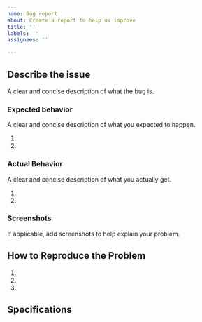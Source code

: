 ```yaml
---
name: Bug report
about: Create a report to help us improve
title: ''
labels: ''
assignees: ''

---
```


## Describe the issue
A clear and concise description of what the bug is.

### Expected behavior
A clear and concise description of what you expected to happen. 

1. 
2. 

### Actual Behavior
A clear and concise description of what you actually get. 

1. 
2. 

### Screenshots
If applicable, add screenshots to help explain your problem.

## How to Reproduce the Problem 
1. 
2. 
3. 

## Specifications